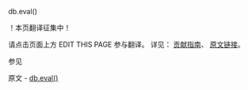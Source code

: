  db.eval()

 ！本页翻译征集中！

请点击页面上方 EDIT THIS PAGE 参与翻译。
详见：
[贡献指南]( https://github.com/JinMuInfo/MongoDB-Manual-zh/blob/master/CONTRIBUTING.md )、
[原文链接](  https://docs.mongodb.com/manual/reference/method/db.eval/  )。

 参见

原文 - [db.eval()]( https://docs.mongodb.com/manual/reference/method/db.eval/ )

